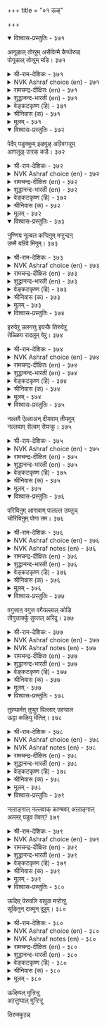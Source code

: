 +++
title = "०१ ऊऴ्"

+++

<details open><summary>विश्वास-प्रस्तुतिः - ३७१</summary>

आगूऴाल् तोऩ्ऱुम् असैविऩ्मै कैप्पॊरुळ्  
पोगूऴाल् तोऩ्ऱुम् मडि। ३७१  
</details>

<details><summary>श्री-राम-देशिकः - ३७१</summary>

अर्थार्जने प्रयत्नः स्यादर्थप्रापककर्मणा ।  
आलस्यं जायते तस्मिन्नर्थ नाशककर्मणा ॥ ३७१॥
</details>

<details><summary>NVK Ashraf choice (en) - ३७१</summary>

०३७१  
The gains of labour, and loss due to languor,  
Are both outcomes of fate.  
(N.V.K. Ashraf), (K. Krishnaswamy & Vijaya Ramkumar)  
</details>

<details><summary>रामचन्द्र-दीक्षितः (en) - ३७१</summary>

371\. āku ūḻāl tōṉṟum, acaivu iṉmai; kaipporuḷ  
pōku ūḻāl tōṉṟum, maṭi.

371\. Out of fate springs perseverance which leads to one’s fortune. Out of fate springs one’s indolence which leads to one’s ruin.  
</details>

<details><summary>शुद्धानन्द-भारती (en) - ३७१</summary>

1\. ஆகூழால் தோன்றும் அசைவின்மை கைப்பொருள்  
போகூழால் தோன்றும் மடி  
Efforts succeed by waxing star  
Wealth-losing brings waning star.        371  
</details>

<details><summary>वेङ्कटकृष्ण (हि) - ३७१</summary>

371
अर्थ-वृद्धि के भाग्य से, हो आलस्य-अभाव ।  
अर्थ-नाश के भाग्य से, हो आलस्य स्वभाव ॥
</details>

<details><summary>श्रीनिवास (क) - ३७१</summary>

371. अदृष्ट तरुव विधियिन्द प्रयत्नशीलतॆयुण्टागुत्तदॆ; सिरि कैतप्पिसुव विधियिन्द आलसिकॆ हुट्टिकॊळ्ळुत्तदॆ.

</details>

<details><summary>मूलम् - ३७१</summary>

आगूऴाल् तोऩ्ऱुम् असैविऩ्मै कैप्पॊरुळ्  
पोगूऴाल् तोऩ्ऱुम् मडि। ३७१  
</details>

<details open><summary>विश्वास-प्रस्तुतिः - ३७२</summary>

पेदैप् पडुक्कुम् इऴवूऴ् अऱिवगऱ्ऱुम्  
आगलूऴ् उऱ्ऱक् कडै। ३७२  
</details>

<details><summary>श्री-राम-देशिकः - ३७२</summary>

विदुषोऽपि भवेन्मौढ्यं अर्थनाशककर्मणा ।  
मूढस्यापि भवेज्ज्ञान मर्थप्रापककर्मणा ॥ ३७२॥
</details>

<details><summary>NVK Ashraf choice (en) - ३७२</summary>

०३७२  
Adverse fate befools, and when time serves  
A harmless fate expands knowledge. *  
(P.S. Sundaram), (Satguru Subramuniyaswami)  
</details>

<details><summary>रामचन्द्र-दीक्षितः (en) - ३७२</summary>

372\. pētaip paṭukkum, iḻavu ūḻ; aṟivu akaṟṟum,  
ākal ūḻ uṟṟakkaṭai.

372\. Fate makes fools of the wise. Fate makes folly pass for wisdom.  
</details>

<details><summary>शुद्धानन्द-भारती (en) - ३७२</summary>

2\. பேதைப் படுக்கும் இழவூழ் அறிவகற்றும்  
ஆகலூழ் உற்றக் கடை  
Loss-fate makes a dull fool of us  
Gain-fate makes us prosperous, wise!        372  
</details>

<details><summary>वेङ्कटकृष्ण (हि) - ३७२</summary>

372
अर्थ-क्षयकर भाग्य तो, करे बुद्धि को मन्द ।  
अर्थ-वृद्धिकर भाग्य तो, करे विशाल अमन्द ॥
</details>

<details><summary>श्रीनिवास (क) - ३७२</summary>

372. दुर्विधियु बुद्धिवन्तनन्नू दड्डनन्नागि माडीबिडुत्तदॆ; अदृष्ट तरुव विधि अवन बुद्धिवन्तिकॆयन्नु विस्तरिसुत्तदॆ.

</details>

<details><summary>मूलम् - ३७२</summary>

पेदैप् पडुक्कुम् इऴवूऴ् अऱिवगऱ्ऱुम्  
आगलूऴ् उऱ्ऱक् कडै। ३७२  
</details>

<details open><summary>विश्वास-प्रस्तुतिः - ३७३</summary>

नुण्णिय नूल्बल कऱ्पिऩुम् मऱ्ऱुन्दऩ्  
उण्मै यऱिवे मिगुम्। ३७३  
</details>

<details><summary>श्री-राम-देशिकः - ३७३</summary>

अधीत सर्व शास्त्रैरप्यशुभं कर्म यत् कृतम् ।  
तदेव समयं प्राप्य तत्त्वज्ञानं विनाशयेत् ॥ ३७३॥
</details>

<details><summary>NVK Ashraf choice (en) - ३७३</summary>

०३७३  
A man may have studied many subtle works,  
But what survives is his innate wisdom.  
(P.S. Sundaram)  
</details>

<details><summary>रामचन्द्र-दीक्षितः (en) - ३७३</summary>

373\. nuṇṇiya nūl pala kaṟpiṉum, maṟṟum taṉ  
uṇmai aṟivē mikum.

373\. What if one is a man of subtle learning; one’s mind is swayed by fate.  
</details>

<details><summary>शुद्धानन्द-भारती (en) - ३७३</summary>

3\. நுண்ணிய நூல்பல கற்பினும் மற்றுந்தன்  
உண்மை அறிவே மிகும்  
What matters subtle study deep?  
Levels of innate wisdom-keep.        373  
</details>

<details><summary>वेङ्कटकृष्ण (हि) - ३७३</summary>

373
गूढ़ शास्त्र सीखें बहुत, फिर भी अपना भाग्य ।  
मन्द बुद्धि का हो अगर, हावी मांद्य अभाग्य ॥
</details>

<details><summary>श्रीनिवास (क) - ३७३</summary>

373. ऒब्बनु हलवारु सूक्ष्म विचारगळुळ्ळ शास्त्र ग्रन्थगळन्नु ओदिकॊण्डिद्दरू विधि तन्द स्वाभाविकवाद अरिवे अवनल्लि
मेलागि निल्लुत्तदॆ.

</details>

<details><summary>मूलम् - ३७३</summary>

नुण्णिय नूल्बल कऱ्पिऩुम् मऱ्ऱुन्दऩ्  
उण्मै यऱिवे मिगुम्। ३७३  
</details>

<details open><summary>विश्वास-प्रस्तुतिः - ३७४</summary>

इरुवेऱु उलगत्तु इयऱ्कै तिरुवेऱु  
तॆळ्ळिय रादलुम् वेऱु। ३७४  
</details>

<details><summary>श्री-राम-देशिकः - ३७४</summary>

एको भवति वित्ताढ्यो विद्यया सहितोऽपरः ।  
कारणं विधिरेवात्र स्वभावो लोकसम्मतः ॥ ३७४॥
</details>

<details><summary>NVK Ashraf choice (en) - ३७४</summary>

०३७४  
The world ordains two different ways:  
Acquiring wealth is one, attaining wisdom another. *  
(Satguru Subramuniyaswami)  
</details>

<details><summary>रामचन्द्र-दीक्षितः (en) - ३७४</summary>

374\. iru vēṟu, ulakattu iyaṟkai; tiru vēṟu;  
teḷḷiyar ātalum vēṟu.

374\. Fate has a double sway. It makes the foolish rich and the wise poor.  
</details>

<details><summary>शुद्धानन्द-भारती (en) - ३७४</summary>

4\. இருவேறு உலகத்து இயற்கை திருவேறு  
தெள்ளிய ராதலும் வேறு  
Two natures in the world obtain  
Some wealth and others wisdom gain.        374  
</details>

<details><summary>वेङ्कटकृष्ण (हि) - ३७४</summary>

374
जगत-प्रकृति है नियतिवश, दो प्रकार से भिन्न ।  
श्रीयुत होना एक है, ज्ञान-प्राप्ति है भिन्न ॥
</details>

<details><summary>श्रीनिवास (क) - ३७४</summary>

374. (विधिय कारणदिन्द) लोकद स्वभावदल्लि ऎरडु बगॆगळु; सिरिवन्तरागिरुवुदु बेरॆ, बुद्धिवन्तरागिरुवुदु बेरॆ.

</details>

<details><summary>मूलम् - ३७४</summary>

इरुवेऱु उलगत्तु इयऱ्कै तिरुवेऱु  
तॆळ्ळिय रादलुम् वेऱु। ३७४  
</details>

<details open><summary>विश्वास-प्रस्तुतिः - ३७५</summary>

नल्लवै ऎल्लाअन् दीयवाम् तीयवुम्  
नल्लवाम् सॆल्वम् सॆयऱ्कु। ३७५  
</details>

<details><summary>श्री-राम-देशिकः - ३७५</summary>

अकालेऽप्याप्नुयाद्वित्त मनुकृले विधौ सति ।  
कालेऽपि तन्न लभ्येत विपरीते विधौ सति ॥ ३७५॥
</details>

<details><summary>NVK Ashraf choice (en) - ३७५</summary>

०३७५  
In business dealings, fate can turn  
All good things bad and even bad good.  
(N.V.K. Ashraf)  
</details>

<details><summary>रामचन्द्र-दीक्षितः (en) - ३७५</summary>

375\. nallavai ellāam tīya ām; tīyavum  
nalla ām;-celvam ceyaṟku.

375\. Things favourable become adverse, and the unfavourable favourable.  
</details>

<details><summary>शुद्धानन्द-भारती (en) - ३७५</summary>

5\. நல்லவை எல்லாஅந் தீயவாம் தீயவும்  
நல்லவாம் செல்வம் செயற்கு.  
In making wealth fate changes mood;  
The good as bad and bad as good.        375  
</details>

<details><summary>वेङ्कटकृष्ण (हि) - ३७५</summary>

375
धन अर्जन करत समय, विधिवश यह हो जाय ।  
बुरा बनेगा सब भला, बुरा भला बन जाय ॥
</details>

<details><summary>श्रीनिवास (क) - ३७५</summary>

375. सिरियन्नु कूडिडुव प्रयत्नदल्लि (विधिय दॆसॆयिन्द) ऒळ्ळॆयदॆल्ल कॆट्टदू, कॆट्टदॆल्ल ऒळ्ळॆयदू आगुवुदुण्टु.

</details>

<details><summary>मूलम् - ३७५</summary>

नल्लवै ऎल्लाअन् दीयवाम् तीयवुम्  
नल्लवाम् सॆल्वम् सॆयऱ्कु। ३७५  
</details>

<details open><summary>विश्वास-प्रस्तुतिः - ३७६</summary>

परियिऩुम् आगावाम् पालल्ल उय्त्तुच्  
चॊरियिऩुम् पोगा तम। ३७६  
</details>

<details><summary>श्री-राम-देशिकः - ३७६</summary>

सुरक्षितमपि भ्रश्येत् विधिमूलमनागतम् ।  
अरक्षितं च तित्तिष्ठे द्विधिमूलं यदागतम् ॥ ३७६॥
</details>

<details><summary>NVK Ashraf choice (en) - ३७६</summary>

०३७६  
What is not naturally ours cannot be got,  
Nor what is natural, ejected. *  
(P.S. Sundaram)  
</details>

<details><summary>NVK Ashraf notes (en) - ३७६</summary>

३७६. Compare with ६०९ under Avoiding Sloth. "Inherent flaws that are natural can be overcome by getting rid of indolence" – (N.V.K. Ashraf)
</details>

<details><summary>रामचन्द्र-दीक्षितः (en) - ३७६</summary>

376\. pariyiṉum ākāvām, pāl alla; uyttuc  
coriyiṉum pōkā, tama.

376\. One may lose one’s wealth however carefully one may guard it. One may not lose it though he flings it away. It is all ordained by fate.  
</details>

<details><summary>शुद्धानन्द-भारती (en) - ३७६</summary>

6\. பரியினும் ஆகாவாம் பாலல்ல உய்த்துச்  
சொரியினும் போகா தம.  
Things not thine never remain  
Things destined are surely thine.        376  
</details>

<details><summary>वेङ्कटकृष्ण (हि) - ३७६</summary>

376
कठिन यत्न भी ना रखे, जो न रहा निज भाग ।  
निकाले नहीं निकलता, जो है अपने भाग ॥
</details>

<details><summary>श्रीनिवास (क) - ३७६</summary>

376. तम्म पालिगॆ विधि कॊडद वस्तुगळन्नु ऎच्चरिकॆयिन्द कापाडिकॊण्डरू अवु निल्लुवुदिल्ल; विधि वस्तुगळन्नु बेडवॆन्दु
हॊरगॆ सुरिदरू अवु तॊलगुवुदिल्ल.

</details>

<details><summary>मूलम् - ३७६</summary>

परियिऩुम् आगावाम् पालल्ल उय्त्तुच्  
चॊरियिऩुम् पोगा तम। ३७६  
</details>

<details open><summary>विश्वास-प्रस्तुतिः - ३७७</summary>

वगुत्ताऩ् वगुत्त वगैयल्लाल् कोडि  
तॊगुत्तार्क्कु तुय्त्तल् अरिदु। ३७७  
</details>

<details><summary>श्री-राम-देशिकः - ३७७</summary>

कोटिसङ्ख्यायुतं वित्तं सम्पादयतु वोपरि ।  
विधिना यावदाप्नोति भोक्तुं नालं ततोऽधिकम् ॥ ३७७॥
</details>

<details><summary>NVK Ashraf choice (en) - ३७७</summary>

०३७७  
Except as disposed by the Disposer,  
Even millions amassed may not be enjoyed. *  
(P.S. Sundaram)  
</details>

<details><summary>NVK Ashraf notes (en) - ३७७</summary>

३७७. The word "वगुत्तान्" [Disposer] here is invariably taken to mean God. Most translators have obviously followed Parimelalagar's interpretation of the word "वगुत्तान्" as "तॆय्वम्". Chakravarti [१९५३] translates the word as "destiny". Relevant here is the translation of a similar passage from Naladiyar – a Jaina classic beyond doubt. "Though fortune forsake him and fate frown on him॥॥॥" Translator S. Anavaratavinayakam Pillai here has chosen to render the word "तॆय्वम्" as "fate". 
</details>

<details><summary>रामचन्द्र-दीक्षितः (en) - ३७७</summary>

377\. vakuttāṉ vakutta vakai allāl, kōṭi  
tokuttārkkum tuyttal aritu.

377\. Unless pre-ordained by the divine Disposer, even if a man did pile up a crore it would not be possible for him to enjoy it.  
</details>

<details><summary>शुद्धानन्द-भारती (en) - ३७७</summary>

7\. வகுத்தான் வகுத்த வகையல்லால் கோடி  
தொகுத்தார்க்கும் துய்த்தல் அரிது.  
Who crores amass enjoy but what  
The Dispenser's decrees allot.        377  
</details>

<details><summary>वेङ्कटकृष्ण (हि) - ३७७</summary>

377
भाग्य-विद्यायक के किये, बिना भाग्य का योग ।  
कोटि चयन के बाद भी, दुर्लभ है सुख-भोग ॥
</details>

<details><summary>श्रीनिवास (क) - ३७७</summary>

377. विधियु पालु माडिकॊट्ट बगॆयल्लल्लदॆ, कोटगट्टलॆ हणवन्नु कॊडिट्टुकॊण्डरू, अदन्नु अनुभविसुवुदु
कष्टवे. (ऎष्टे कॊडिट्टरू विधि नेविसिदष्टे अनुभविसलु साध्य)

</details>

<details><summary>मूलम् - ३७७</summary>

वगुत्ताऩ् वगुत्त वगैयल्लाल् कोडि  
तॊगुत्तार्क्कु तुय्त्तल् अरिदु। ३७७  
</details>

<details open><summary>विश्वास-प्रस्तुतिः - ३७८</summary>

तुऱप्पार्मऩ् तुप्पुर विल्लार् उऱऱ्पाल  
ऊट्टा कऴियु मॆऩिऩ्। ३७८  
</details>

<details><summary>श्री-राम-देशिकः - ३७८</summary>

दुष्कर्मवशमापन्ना महाभाग्यात् स्थितादपि ।  
नराः सुखं न विन्दन्ति संन्यासं प्राप्नुवन्ति च ॥ ३७८॥
</details>

<details><summary>NVK Ashraf choice (en) - ३७८</summary>

०३७८  
That the destitute have not renounced  
Is because fate has not relieved them of their share. *  
(P.S. Sundaram), (N.V.K. Ashraf)  
</details>

<details><summary>NVK Ashraf notes (en) - ३७८</summary>

३७८. Valluvar says in couplet १०५०: “The poverty stricken has a chance to renounce, lest he hang around for salt and gruel”. * ((K. Kannan)). Here in couplet ३७८ he cites fate as the reason why the destitute have not renounced in spite of their poverty.
</details>

<details><summary>रामचन्द्र-दीक्षितः (en) - ३७८</summary>

378\. tuṟappārmaṉ, tuppuravu illār-uṟaṟpāla  
ūṭṭā kaḻiyum eṉiṉ.

378\. The poor could easily renounce the world if fate were to refrain from visiting them with the curse of their past deeds.  
</details>

<details><summary>शुद्धानन्द-भारती (en) - ३७८</summary>

8\. துறப்பார்மன் துப்புர வில்லார் உறற்பால  
ஊட்டா கழியும் எனின்.  
The destitute desire will quit  
If fate with ills visit them not.        378  
</details>

<details><summary>वेङ्कटकृष्ण (हि) - ३७८</summary>

378
दुःख बदे जो हैं उन्हें, यदि न दिलावें दैव ।  
सुख से वंचित दीन सब, बनें विरक्त तदैव ॥
</details>

<details><summary>श्रीनिवास (क) - ३७८</summary>

378. विधियिन्द बरबेकाद दुःखगळु बन्दु कष्टक्कीडुमाडदॆ हागॆयॆ कळॆयुवुदादरॆ, अनुभविसलु एनू इल्लद
दरिद्ररु सन्यासिगळागि बिडुत्तद्दरल्लवॆ?

</details>

<details><summary>मूलम् - ३७८</summary>

तुऱप्पार्मऩ् तुप्पुर विल्लार् उऱऱ्पाल  
ऊट्टा कऴियु मॆऩिऩ्। ३७८  
</details>

<details open><summary>विश्वास-प्रस्तुतिः - ३७९</summary>

नऩ्ऱाङ्गाल् नल्लवाक् काण्बवर् अऩ्ऱाङ्गाल्  
अल्लऱ् पडुव तॆवऩ्? ३७९  
</details>

<details><summary>श्री-राम-देशिकः - ३७९</summary>

लब्ध्वा शुभतरं कर्म हृष्टो भवसि सर्वदा ।  
अशुभे तु समायाते वृथा शोचसि तत् कुतः? ॥ ३७९॥
</details>

<details><summary>NVK Ashraf choice (en) - ३७९</summary>

०३७९  
Why do those who take good luck in their stride,  
Struggle when encountered with bad?  
(P.S. Sundaram), (N.V.K. Ashraf)  
</details>

<details><summary>रामचन्द्र-दीक्षितः (en) - ३७९</summary>

379\. naṉṟu ām kāl nallavāk kāṇpavar, aṉṟu ām kāl  
allaṟpaṭuvatu evaṉ.

379\. Why worry about pain and pleasure? They are all the workings of fate.  
</details>

<details><summary>शुद्धानन्द-भारती (en) - ३७९</summary>

9\. நன்றாங்கால் நல்லவாக் காண்பவர் அன்றாங்கால்  
அல்லற் படுவ தெவன்  
Who good in time of good perceive  
In evil time why should they grieve?        379  
</details>

<details><summary>वेङ्कटकृष्ण (हि) - ३७९</summary>

379
रमता है सुख-भोग में, फल दे जब सत्कर्म ।  
गड़बड़ करना किसलिये, फल दे जब दुष्कर्म ॥
</details>

<details><summary>श्रीनिवास (क) - ३७९</summary>

379. तमगॆ ऒळ्ळॆयुदागुव कालदल्लि सुख् सन्तोषगळिन्द स्वागतिसुववरु, कॆट्टदु सम्भविसिदाग आतङ्क पडुवुदेकॆ?
(सुख दुःख ऎरडू विधिय मुखगळे. यावुदे बन्दरू अनुभविसदॆ बेरॆ मार्गविल्ल)

</details>

<details><summary>मूलम् - ३७९</summary>

नऩ्ऱाङ्गाल् नल्लवाक् काण्बवर् अऩ्ऱाङ्गाल्  
अल्लऱ् पडुव तॆवऩ्? ३७९  
</details>

<details open><summary>विश्वास-प्रस्तुतिः - ३८०</summary>

ऊऴिऱ् पॆरुवलि यावुळ मऱ्ऱॊऩ्ऱु  
सूऴिऩुन् दाऩ्मुन् दुऱुम्। ३८०  
</details>

<details><summary>श्री-राम-देशिकः - ३८०</summary>

विधिना तु समं वस्तु बलवन्नेह विद्यते ।  
विनाश्य मानुषं यत्नं विधिरेव जयेत् सदा ॥ ३८०॥
</details>

<details><summary>NVK Ashraf choice (en) - ३८०</summary>

०३८०  
What is there mightier than fate? For it overtakes us  
In spite of our plans to overcome it. *  
(Satguru Subramuniyaswami), (N.V.K. Ashraf)  
</details>

<details><summary>NVK Ashraf notes (en) - ३८०</summary>

३८०. The same Valluvar says under “Manliness” in couplet ६२०: “Those who never get tired of striving undauntedly shall leave even Fate behind”. (( Shuddhananda Bharatiar), (P.S. Sundaram))
</details>

<details><summary>रामचन्द्र-दीक्षितः (en) - ३८०</summary>

380\. ūḻiṉ peruvali yā uḷa-maṟṟu oṉṟu  
cūḻiṉum, tāṉ muntuṟum.

380\. What is there so potent as Fate? Even if we devise some way of counteracting it, it takes us by surprise.

**End of arattuppal**  
</details>

<details><summary>शुद्धानन्द-भारती (en) - ३८०</summary>

10\. ஊழிற் பெருவலி யாவுள மற்றொன்று  
சூழினும் தான்முந் துறும்.  
What power surpasses fate? Its will  
Persists against the human skill.        380  
</details>

<details><summary>वेङ्कटकृष्ण (हि) - ३८०</summary>

380
बढ़ कर भी प्रारब्ध से, क्या है शक्ति महान ।  
जयी वही उसपर अगर, चाल चलावे आन ॥
</details>

<details><summary>श्रीनिवास (क) - ३८०</summary>

380. विधिगिन्त अधिक बलशालियादुदु यावुदिदे? अदन्नु मरॆयलु बेरॊन्दन्नु नॆनॆदरू विधि ताने मुन्दॆ
बन्दु निल्लुत्तदॆ.
</details>

<details><summary>मूलम् - ३८०</summary>

ऊऴिऱ् पॆरुवलि यावुळ मऱ्ऱॊऩ्ऱु  
सूऴिऩुन् दाऩ्मुन् दुऱुम्। ३८०  
</details>




ऊऴियल् मुऱ्ऱिऱ्ऱु  
अऱत्तुप्पाल् मुऱ्ऱिऱ्ऱु  

तिरुक्कुऱळ्  